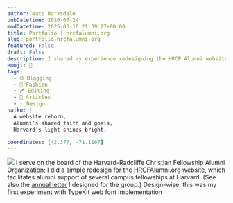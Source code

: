 ```yaml
---
author: Nate Barksdale
pubDatetime: 2010-07-24
modDatetime: 2025-03-10 21:39:27+00:00
title: Portfolio | hrcfalumni.org
slug: portfolio-hrcfalumni-org
featured: False
draft: False
description: I shared my experience redesigning the HRCF Alumni website to support Harvard campus fellowships.
emoji: 🎨
tags:
  - 🌐 Blogging
  - 👔 Fashion
  - 🖊️ Editing
  - 📖 Articles
  - 💡 Design
haiku: |
  A website reborn,  
  Alumni’s shared faith and goals,  
  Harvard’s light shines bright.

coordinates: [42.377, -71.1167]
---
```


![](@assets/images/clip_hrcfalumni.jpg) I serve on the board of the Harvard-Radcliffe Christian Fellowship Alumni Organization; I did a simple redesign for the [HRCFAlumni.org](http://web.archive.org/web/20170610041943/http://hrcfalumni.org/) website, which facilitates alumni support of several campus fellowships at Harvard. (See also the [annual letter](https://www.natebarksdale.com/n/276) I designed for the group.) Design-wise, this was my first experiment with TypeKit web font implementation

